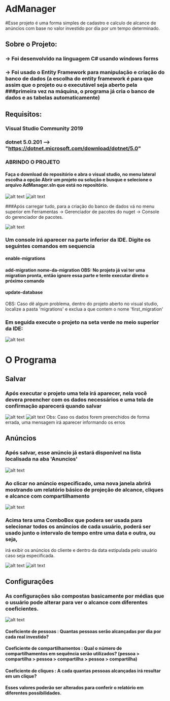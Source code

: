 # AdManager

#Esse projeto é uma forma simples de cadastro e calculo de alcance de anúncios com base no valor investido por dia por um tempo determinado.
##
## Sobre o Projeto:
### -> Foi desenvolvido na linguagem C# usando windows forms
### -> Foi usado o Entity Framework para manipulação e criação do banco de dados (a escolha do entity framework é para que assim que o projeto ou o executável seja aberto pela ###primeira vez na máquina, o programa já cria o banco de dados e as tabelas automaticamente)

## Requisitos:
### Visual Studio Community 2019
### dotnet 5.0.201 --> "https://dotnet.microsoft.com/download/dotnet/5.0"



### ABRINDO O PROJETO

#### Faça o download do repositório e abra o visual studio, no menu lateral escolha a opção Abrir um projeto ou solução e busque e selecione o arquivo AdManager.sln que está no repositório. 

![alt text](https://github.com/FernandoLang/AdManager/blob/main/Images/openproject.PNG)
![alt text](https://github.com/FernandoLang/AdManager/blob/main/Images/Solution.PNG)


###Após carregar tudo, para a criação do banco de dados vá no menu superior em Ferramentas -> Gerenciador de pacotes do nuget -> Console do gerenciador de pacotes.

![alt text](https://github.com/FernandoLang/AdManager/blob/main/Images/imagem_2021-05-10_190606.png)

### Um console irá aparecer na parte inferior da IDE. Digite os seguintes comandos em sequencia
#### enable-migrations
#### add-migration nome-da-migration  OBS: No projeto já vai ter uma migration pronta, então ignore essa parte e tente executar direto o próximo comando
#### update-database

OBS: Caso dê algum problema, dentro do projeto aberto no visual studio, localize a pasta 'migrations' e exclua a que contem o nome 'first_migration'

### Em seguida execute o projeto na seta verde no meio superior da IDE:

![alt text](https://github.com/FernandoLang/AdManager/blob/main/Images/run.PNG)



# O Programa

## Salvar

### Após executar o projeto uma tela irá aparecer, nela você devera preencher com os dados necessários e uma tela de confirmação aparecerá quando salvar

![alt text](https://github.com/FernandoLang/AdManager/blob/main/Images/run.PNG)
![alt text](https://github.com/FernandoLang/AdManager/blob/main/Images/save1.PNG)
Obs: Caso os dados forem preenchidos de forma errada, uma mensagem irá aparecer informando os erros


## Anúncios

### Após salvar, esse anúncio já estará disponível na lista localisada na aba 'Anuncios'

![alt text](https://github.com/FernandoLang/AdManager/blob/main/Images/save2.PNG)

### Ao clicar no anúncio especificado, uma nova janela abrirá mostrando um relatório básico de projeção de alcance, cliques e alcance com compartilhamento

![alt text](https://github.com/FernandoLang/AdManager/blob/main/Images/imagem_2021-05-10_191339.png)

### Acima tera uma ComboBox que podera ser usada para selecionar todos os anúncios de cada usuário, poderá ser usado junto o intervalo de tempo entre uma data e outra, ou seja,
irá exibir os anúncios do cliente e dentro da data estipulada pelo usuário caso seja especificada.

![alt text](https://github.com/FernandoLang/AdManager/blob/main/Images/save3.PNG)
![alt text](https://github.com/FernandoLang/AdManager/blob/main/Images/save4.PNG)


## Configurações

### As configurações são compostas basicamente por médias que o usuário pode alterar para ver o alcance com diferentes coeficientes.

![alt text](https://github.com/FernandoLang/AdManager/blob/main/Images/save5.PNG)
#### Coeficiente de pessoas : Quantas pessoas serão alcançadas por dia por cada real investido?
#### Coeficiente de compartilhamentos : Qual o número de compartilhamentos em sequência serão utilizados? (pessoa > compartilha > pessoa > compartilha > pessoa > compartilha)
#### Coeficiente de cliques : A cada quantas pessoas alcançadas irá resultar em um clique?

#### Esses valores poderão ser alterados para conferir o relatório em diferentes possibilidades.








